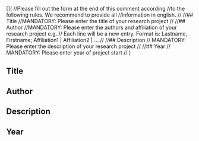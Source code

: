 [](
//Please fill out the form at the end of this comment according //to the following rules. We recommend to provide all //information in english.
//
//## Title 
//MANDATORY: Please enter the title of your research project
//
//## Author
//MANDATORY: Please enter the authors and affiliation of your research project e.g.
// Each line will be a new entry. Format is: Lastname, Firstname; Affiliation1 | Affiliation2 | ...
//
//## Description
// MANDATORY: Please enter the description of your research project
//
//## Year
// MANDATORY: Please enter year of project start
// 
)

## Title


## Author


## Description


## Year
